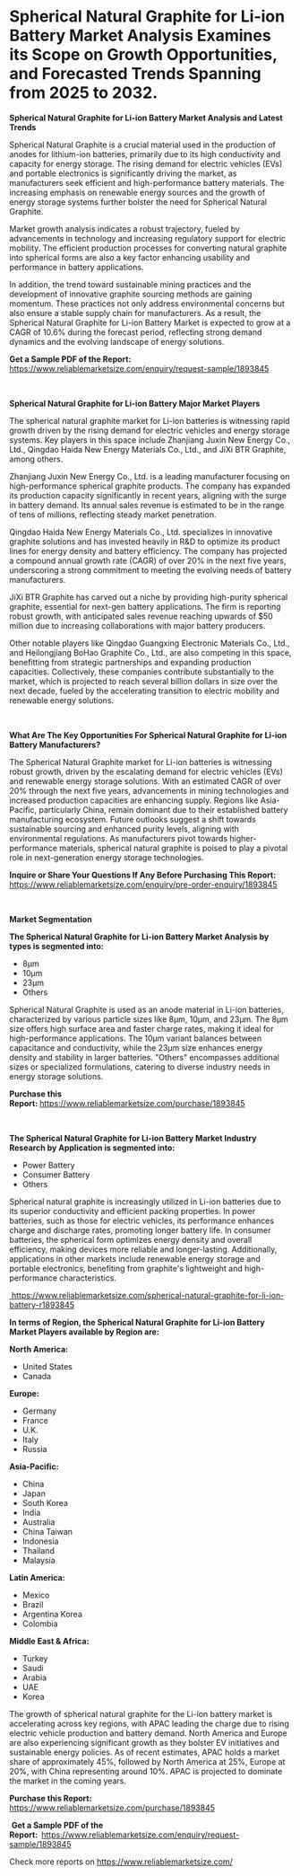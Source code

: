 <p><h1>Spherical Natural Graphite for Li-ion Battery Market Analysis Examines its Scope on Growth Opportunities, and Forecasted Trends Spanning from 2025 to 2032.</h1></p><p><strong>Spherical Natural Graphite for Li-ion Battery Market Analysis and Latest Trends</strong></p>
<p><p>Spherical Natural Graphite is a crucial material used in the production of anodes for lithium-ion batteries, primarily due to its high conductivity and capacity for energy storage. The rising demand for electric vehicles (EVs) and portable electronics is significantly driving the market, as manufacturers seek efficient and high-performance battery materials. The increasing emphasis on renewable energy sources and the growth of energy storage systems further bolster the need for Spherical Natural Graphite. </p><p>Market growth analysis indicates a robust trajectory, fueled by advancements in technology and increasing regulatory support for electric mobility. The efficient production processes for converting natural graphite into spherical forms are also a key factor enhancing usability and performance in battery applications. </p><p>In addition, the trend toward sustainable mining practices and the development of innovative graphite sourcing methods are gaining momentum. These practices not only address environmental concerns but also ensure a stable supply chain for manufacturers. As a result, the Spherical Natural Graphite for Li-ion Battery Market is expected to grow at a CAGR of 10.6% during the forecast period, reflecting strong demand dynamics and the evolving landscape of energy solutions.</p></p>
<p><strong>Get a Sample PDF of the Report:&nbsp;</strong> <a href="https://www.reliablemarketsize.com/enquiry/request-sample/1893845?utm_campaign=3169&utm_medium=2&utm_source=Github&utm_content=ia&utm_term=03042025&utm_id=spherical-natural-graphite-for-li-ion-battery">https://www.reliablemarketsize.com/enquiry/request-sample/1893845</a></p>
<p>&nbsp;</p>
<p><strong>Spherical Natural Graphite for Li-ion Battery Major Market Players</strong></p>
<p><p>The spherical natural graphite market for Li-ion batteries is witnessing rapid growth driven by the rising demand for electric vehicles and energy storage systems. Key players in this space include Zhanjiang Juxin New Energy Co., Ltd., Qingdao Haida New Energy Materials Co., Ltd., and JiXi BTR Graphite, among others.</p><p>Zhanjiang Juxin New Energy Co., Ltd. is a leading manufacturer focusing on high-performance spherical graphite products. The company has expanded its production capacity significantly in recent years, aligning with the surge in battery demand. Its annual sales revenue is estimated to be in the range of tens of millions, reflecting steady market penetration.</p><p>Qingdao Haida New Energy Materials Co., Ltd. specializes in innovative graphite solutions and has invested heavily in R&D to optimize its product lines for energy density and battery efficiency. The company has projected a compound annual growth rate (CAGR) of over 20% in the next five years, underscoring a strong commitment to meeting the evolving needs of battery manufacturers.</p><p>JiXi BTR Graphite has carved out a niche by providing high-purity spherical graphite, essential for next-gen battery applications. The firm is reporting robust growth, with anticipated sales revenue reaching upwards of $50 million due to increasing collaborations with major battery producers.</p><p>Other notable players like Qingdao Guangxing Electronic Materials Co., Ltd., and Heilongjiang BoHao Graphite Co., Ltd., are also competing in this space, benefitting from strategic partnerships and expanding production capacities. Collectively, these companies contribute substantially to the market, which is projected to reach several billion dollars in size over the next decade, fueled by the accelerating transition to electric mobility and renewable energy solutions.</p></p>
<p>&nbsp;</p>
<p><strong>What Are The Key Opportunities For Spherical Natural Graphite for Li-ion Battery Manufacturers?</strong></p>
<p><p>The Spherical Natural Graphite market for Li-ion batteries is witnessing robust growth, driven by the escalating demand for electric vehicles (EVs) and renewable energy storage solutions. With an estimated CAGR of over 20% through the next five years, advancements in mining technologies and increased production capacities are enhancing supply. Regions like Asia-Pacific, particularly China, remain dominant due to their established battery manufacturing ecosystem. Future outlooks suggest a shift towards sustainable sourcing and enhanced purity levels, aligning with environmental regulations. As manufacturers pivot towards higher-performance materials, spherical natural graphite is poised to play a pivotal role in next-generation energy storage technologies.</p></p>
<p><strong>Inquire or Share Your Questions If Any Before Purchasing This Report:</strong> <a href="https://www.reliablemarketsize.com/enquiry/pre-order-enquiry/1893845?utm_campaign=3169&utm_medium=2&utm_source=Github&utm_content=ia&utm_term=03042025&utm_id=spherical-natural-graphite-for-li-ion-battery">https://www.reliablemarketsize.com/enquiry/pre-order-enquiry/1893845</a></p>
<p>&nbsp;</p>
<p><strong>Market Segmentation</strong></p>
<p><strong>The Spherical Natural Graphite for Li-ion Battery Market Analysis by types is segmented into:</strong></p>
<p><ul><li>8µm</li><li>10µm</li><li>23µm</li><li>Others</li></ul></p>
<p><p>Spherical Natural Graphite is used as an anode material in Li-ion batteries, characterized by various particle sizes like 8µm, 10µm, and 23µm. The 8µm size offers high surface area and faster charge rates, making it ideal for high-performance applications. The 10µm variant balances between capacitance and conductivity, while the 23µm size enhances energy density and stability in larger batteries. "Others" encompasses additional sizes or specialized formulations, catering to diverse industry needs in energy storage solutions.</p></p>
<p><strong>Purchase this Report:&nbsp;</strong><a href="https://www.reliablemarketsize.com/purchase/1893845?utm_campaign=3169&utm_medium=2&utm_source=Github&utm_content=ia&utm_term=03042025&utm_id=spherical-natural-graphite-for-li-ion-battery">https://www.reliablemarketsize.com/purchase/1893845</a></p>
<p>&nbsp;</p>
<p><strong>The Spherical Natural Graphite for Li-ion Battery Market Industry Research by Application is segmented into:</strong></p>
<p><ul><li>Power Battery</li><li>Consumer Battery</li><li>Others</li></ul></p>
<p><p>Spherical natural graphite is increasingly utilized in Li-ion batteries due to its superior conductivity and efficient packing properties. In power batteries, such as those for electric vehicles, its performance enhances charge and discharge rates, promoting longer battery life. In consumer batteries, the spherical form optimizes energy density and overall efficiency, making devices more reliable and longer-lasting. Additionally, applications in other markets include renewable energy storage and portable electronics, benefiting from graphite's lightweight and high-performance characteristics.</p></p>
<p><a href="https://www.reliablemarketsize.com/spherical-natural-graphite-for-li-ion-battery-r1893845?utm_campaign=3169&utm_medium=2&utm_source=Github&utm_content=ia&utm_term=03042025&utm_id=spherical-natural-graphite-for-li-ion-battery">&nbsp;https://www.reliablemarketsize.com/spherical-natural-graphite-for-li-ion-battery-r1893845</a></p>
<p><strong>In terms of Region, the Spherical Natural Graphite for Li-ion Battery Market Players available by Region are:</strong></p>
<p>
    <p> <strong> North America: </strong>
        <ul>
            <li>United States</li>
            <li>Canada</li>
        </ul>
        </p> 
    <p> <strong> Europe: </strong>
        <ul>
            <li>Germany</li>
            <li>France</li>
            <li>U.K.</li>
            <li>Italy</li>
            <li>Russia</li>
        </ul>
        </p> 
    <p> <strong> Asia-Pacific: </strong>
        <ul>
            <li>China</li>
            <li>Japan</li>
            <li>South Korea</li>
            <li>India</li>
            <li>Australia</li>
            <li>China Taiwan</li>
            <li>Indonesia</li>
            <li>Thailand</li>
            <li>Malaysia</li>
        </ul>
        </p> 
    <p> <strong> Latin America: </strong>
        <ul>
            <li>Mexico</li>
            <li>Brazil</li>
            <li>Argentina Korea</li>
            <li>Colombia</li>
        </ul>
        </p> 
    <p> <strong> Middle East & Africa: </strong>
        <ul>
            <li>Turkey</li>
            <li>Saudi</li>
            <li>Arabia</li>
            <li>UAE</li>
            <li>Korea</li>
        </ul>
    </p>
    </p>
<p><p>The growth of spherical natural graphite for the Li-ion battery market is accelerating across key regions, with APAC leading the charge due to rising electric vehicle production and battery demand. North America and Europe are also experiencing significant growth as they bolster EV initiatives and sustainable energy policies. As of recent estimates, APAC holds a market share of approximately 45%, followed by North America at 25%, Europe at 20%, with China representing around 10%. APAC is projected to dominate the market in the coming years.</p></p>
<p><strong>Purchase this Report: </strong><a href="https://www.reliablemarketsize.com/purchase/1893845?utm_campaign=3169&utm_medium=2&utm_source=Github&utm_content=ia&utm_term=03042025&utm_id=spherical-natural-graphite-for-li-ion-battery">https://www.reliablemarketsize.com/purchase/1893845</a></p>
<p>&nbsp;<strong>Get a Sample PDF of the Report:&nbsp;&nbsp;</strong><a href="https://www.reliablemarketsize.com/enquiry/request-sample/1893845?utm_campaign=3169&utm_medium=2&utm_source=Github&utm_content=ia&utm_term=03042025&utm_id=spherical-natural-graphite-for-li-ion-battery">https://www.reliablemarketsize.com/enquiry/request-sample/1893845</a></p>
<p><strong></strong></p>
<p>Check more reports on <a href="https://www.reliablemarketsize.com/?utm_campaign=3169&utm_medium=2&utm_source=Github&utm_content=ia&utm_term=03042025&utm_id=spherical-natural-graphite-for-li-ion-battery">https://www.reliablemarketsize.com/</a></p>